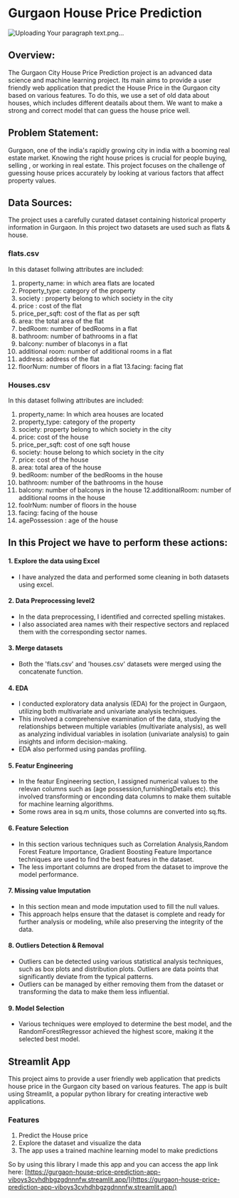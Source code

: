 # Gurgaon House Price Prediction 

![Uploading Your paragraph text.png…]()




## Overview:
The Gurgaon City House Price Prediction project is an advanced data science and machine learning project. Its main aims to provide a user friendly web application that predict the House Price in the Gurgaon city based on various features. To do this, we use a set of old data about houses, which includes different deatails about them. We want to make a strong and correct model that can guess the house price well.

## Problem Statement:
Gurgaon, one of the india's rapidly growing city in india with a booming real estate market. Knowing the right house prices is crucial for people buying, selling , or working in real estate. This project focuses on the challenge of guessing house prices accurately by looking at various factors that affect property values.

## Data Sources: 
The project uses a carefully curated dataset containing historical property information in Gurgaon. In this project two datasets are used such as flats & house.
### flats.csv 
In this dataset follwing attributes are included:

1.  property_name: in which area flats are located
2. Property_type: category of the property
3. society : property belong to which society in the city
4. price : cost of the flat
5. price_per_sqft: cost of the flat as per sqft 
6. area: the total area of the flat
7. bedRoom: number of bedRooms in a flat
8. bathroom: number of bathrooms in a flat 
9. balcony: number of blaconys in a flat
10. additional room: number of additional rooms in a flat 
11. address: address of the flat 
12. floorNum: number of floors in a flat
13.facing: facing flat 

### Houses.csv

In this dataset follwing attributes are included:


1. property_name: In which area houses are located 
2. property_type: category of the property
3. society: property belong to which society in the city
4. price: cost of the house 
5. price_per_sqft: cost of one sqft house
6. society: house belong to which society in the city 
7. price: cost of the house 
8. area: total area of the house
9. bedRoom: number of the bedRooms in the house
10. bathroom: number of the bathrooms in the house 
11. balcony: number of balconys in the house 
12.additionalRoom: number of additional rooms in the house 
13. foolrNum: number of floors in the house 
14. facing: facing of the house 
15. agePossession : age of the house 

 
## In this Project we have to perform these actions:

#### 1. Explore the data using Excel
+ I have analyzed the data and performed some cleaning in both datasets using excel.
#### 2. Data Preprocessing level2
+ In the data preprocessing, I identified and corrected spelling mistakes.
+ I also associated area names with their respective sectors and replaced them with the corresponding sector names.
#### 3. Merge datasets
+ Both the 'flats.csv' and 'houses.csv' datasets were merged using the concatenate function.
#### 4. EDA
+ I conducted exploratory data analysis (EDA) for the project in Gurgaon, utilizing both multivariate and univariate analysis techniques.
+ This involved a comprehensive examination of the data, studying the relationships between multiple variables (multivariate analysis), as well as analyzing individual variables in isolation (univariate analysis) to gain insights and inform decision-making.
+ EDA also performed using pandas profiling. 
#### 5. Featur Engineering 
+ In the featur Engineering section, I assigned numerical values to the relevan columns such as (age possession,furnishingDetails etc). this involved transforming or enconding data columns to make them suitable for machine learning algorithms.
+ Some rows area in sq.m units, those columns are converted into sq.fts.
#### 6. Feature Selection 
+ In this section various techniques such as  Correlation Analysis,Random Forest Feature Importance, Gradient Boosting Feature Importance techniques are used to find the best features in the dataset.
+ The less important columns are droped from the dataset to improve the model performance.
#### 7. Missing value Imputation 
+ In this section mean and mode imputation used to fill the null values.
+ This approach helps ensure that the dataset is complete and ready for further analysis or modeling, while also preserving the integrity of the data.
#### 8. Outliers Detection & Removal
+ Outliers can be detected using various statistical analysis techniques, such as box plots and distribution plots. Outliers are data points that significantly deviate from the typical patterns.
+ Outliers can be managed by either removing them from the dataset or transforming the data to make them less influential.
#### 9. Model Selection 
+ Various techniques were employed to determine the best model, and the RandomForestRegressor achieved the highest score, making it the selected best model.

## Streamlit App

This project aims to provide a user friendly web application that predicts house price in the Gurgaon city based on various features. The app is built using Streamlit, a popular python library for creating interactive web applications.

### Features
1. Predict the House price
2. Explore the dataset and visualize the data 
3. The app uses a trained machine learning model to make predictions

So by using this library I made this app and you can access the app link here: [https://gurgaon-house-price-prediction-app-viboys3cvhdhbgzgdnnnfw.streamlit.app/](https://gurgaon-house-price-prediction-app-viboys3cvhdhbgzgdnnnfw.streamlit.app/)


